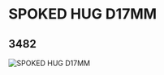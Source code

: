 # SPOKED HUG  D17MM
## 3482
![SPOKED HUG  D17MM](https://lc-www-live-s.legocdn.com/media/bricks/5/2/348224.jpg)